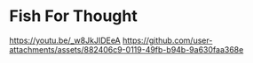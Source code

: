 # Fish For Thought
https://youtu.be/_w8JkJIDEeA
https://github.com/user-attachments/assets/882406c9-0119-49fb-b94b-9a630faa368e

